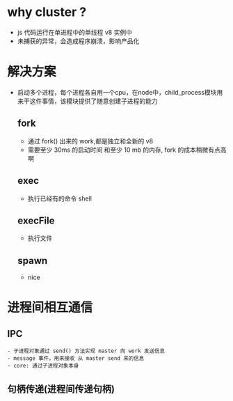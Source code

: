 # why cluster ?
  - js 代码运行在单进程中的单线程 v8 实例中
  - 未捕获的异常，会造成程序崩溃，影响产品化

# 解决方案
  - 启动多个进程，每个进程各自用一个cpu，在node中，child_process模块用来干这件事情，该模块提供了随意创建子进程的能力

    ## fork
      - 通过 fork() 出来的 work,都是独立和全新的 v8
      - 需要至少 30ms 的启动时间 和至少 10 mb 的内存, fork 的成本稍微有点高啊

    ## exec
      - 执行已经有的命令 shell

    ## execFile
      - 执行文件

    ## spawn
      - nice

# 进程间相互通信

  ## IPC
    - 子进程对象通过 send() 方法实现 master 向 work 发送信息
    - message 事件，用来接收 从 master send 来的信息
    - core: 通过子进程对象本身

  ## 句柄传递(进程间传递句柄)

